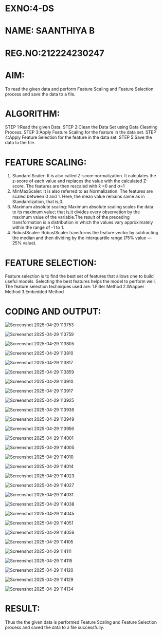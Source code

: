 # EXNO:4-DS
# NAME: SAANTHIYA B
# REG.NO:212224230247
# AIM:
To read the given data and perform Feature Scaling and Feature Selection process and save the
data to a file.

# ALGORITHM:
STEP 1:Read the given Data.
STEP 2:Clean the Data Set using Data Cleaning Process.
STEP 3:Apply Feature Scaling for the feature in the data set.
STEP 4:Apply Feature Selection for the feature in the data set.
STEP 5:Save the data to the file.

# FEATURE SCALING:
1. Standard Scaler: It is also called Z-score normalization. It calculates the z-score of each value and replaces the value with the calculated Z-score. The features are then rescaled with x̄ =0 and σ=1
2. MinMaxScaler: It is also referred to as Normalization. The features are scaled between 0 and 1. Here, the mean value remains same as in Standardization, that is,0.
3. Maximum absolute scaling: Maximum absolute scaling scales the data to its maximum value; that is,it divides every observation by the maximum value of the variable.The result of the preceding transformation is a distribution in which the values vary approximately within the range of -1 to 1.
4. RobustScaler: RobustScaler transforms the feature vector by subtracting the median and then dividing by the interquartile range (75% value — 25% value).

# FEATURE SELECTION:
Feature selection is to find the best set of features that allows one to build useful models. Selecting the best features helps the model to perform well.
The feature selection techniques used are:
1.Filter Method
2.Wrapper Method
3.Embedded Method

# CODING AND OUTPUT:
![Screenshot 2025-04-29 113753](https://github.com/user-attachments/assets/86b59b8e-e50b-4077-bcd4-8cde629015a1)

![Screenshot 2025-04-29 113759](https://github.com/user-attachments/assets/ddac5517-5337-4f43-ab65-635115c9f009)

![Screenshot 2025-04-29 113805](https://github.com/user-attachments/assets/7caf4ce3-dde9-43a1-8d8d-52366deff4e6)

![Screenshot 2025-04-29 113810](https://github.com/user-attachments/assets/875197b7-93f1-4dc6-8609-4482d977dd39)

![Screenshot 2025-04-29 113817](https://github.com/user-attachments/assets/5de526b5-ba93-4777-996d-573cf2fec46f)

![Screenshot 2025-04-29 113859](https://github.com/user-attachments/assets/15f50ff0-73ac-48e0-b930-d3e15535fd2a)

![Screenshot 2025-04-29 113910](https://github.com/user-attachments/assets/b57e94e5-c7aa-43be-b254-4f19506be4ad)

![Screenshot 2025-04-29 113917](https://github.com/user-attachments/assets/e1aa87fc-2cec-4051-9abd-94cc6e69ffdb)

![Screenshot 2025-04-29 113925](https://github.com/user-attachments/assets/6f5a1ead-149c-4e00-a082-1d23e68dddd9)

![Screenshot 2025-04-29 113936](https://github.com/user-attachments/assets/db5c51c5-c1a4-4084-83a0-5917bfd9ac0f)

![Screenshot 2025-04-29 113949](https://github.com/user-attachments/assets/6f97cad2-3862-4eac-ac6c-790fc269044f)

![Screenshot 2025-04-29 113956](https://github.com/user-attachments/assets/dcd3b524-ae24-4d52-888e-c951735bc7d4)

![Screenshot 2025-04-29 114001](https://github.com/user-attachments/assets/0041c08f-873c-4caf-b7a0-16137cb3e453)

![Screenshot 2025-04-29 114005](https://github.com/user-attachments/assets/58fe6079-5cdb-4193-a536-cd7e7eb7a9b4)

![Screenshot 2025-04-29 114010](https://github.com/user-attachments/assets/52de9376-1505-480f-b27c-0f26c30f9c53)

![Screenshot 2025-04-29 114014](https://github.com/user-attachments/assets/d31e9515-3c0f-4d56-be10-7b9b9b095aa8)

![Screenshot 2025-04-29 114023](https://github.com/user-attachments/assets/8ff1a284-fb5d-40f6-a1af-a63c2edd467e)

![Screenshot 2025-04-29 114027](https://github.com/user-attachments/assets/683a1da1-fb0b-490a-a511-6bb7fd0a0be3)

![Screenshot 2025-04-29 114031](https://github.com/user-attachments/assets/06fa29d1-3931-45c7-ba45-a15c71acf06f)

![Screenshot 2025-04-29 114038](https://github.com/user-attachments/assets/e8b017c0-90ca-41d4-81a2-930b54c5aaa1)

![Screenshot 2025-04-29 114045](https://github.com/user-attachments/assets/f9d452bf-11a3-43d3-8a29-0b0cac1754a5)

![Screenshot 2025-04-29 114051](https://github.com/user-attachments/assets/ca0ac6df-e4d2-4a0a-8f82-32fc01999b53)

![Screenshot 2025-04-29 114056](https://github.com/user-attachments/assets/5c85e347-2444-44c9-8376-b963b87049cc)

![Screenshot 2025-04-29 114105](https://github.com/user-attachments/assets/a43f48cf-baf6-4393-a959-d3e3b67cb230)

![Screenshot 2025-04-29 114111](https://github.com/user-attachments/assets/1e4ed7aa-a5ea-454e-a84a-e7ef45de8770)

![Screenshot 2025-04-29 114115](https://github.com/user-attachments/assets/ab0e3e7b-b27e-4e68-95c9-25bc4d940f42)

![Screenshot 2025-04-29 114120](https://github.com/user-attachments/assets/954b094b-f001-4b61-acd7-0b77958861bc)

![Screenshot 2025-04-29 114129](https://github.com/user-attachments/assets/f798d5a2-fd78-429c-bf7b-c4bb77fd0e1c)

![Screenshot 2025-04-29 114134](https://github.com/user-attachments/assets/47afc530-5f57-4b2b-aba6-eddcb897e1c5)

# RESULT:
Thus the the given data is performed Feature Scaling and Feature Selection process and saved the data to a file successfully.



